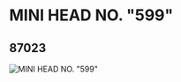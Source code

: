 # MINI HEAD NO. "599"
## 87023
![MINI HEAD NO. "599"](https://lc-www-live-s.legocdn.com/media/bricks/5/2/4552663.jpg)